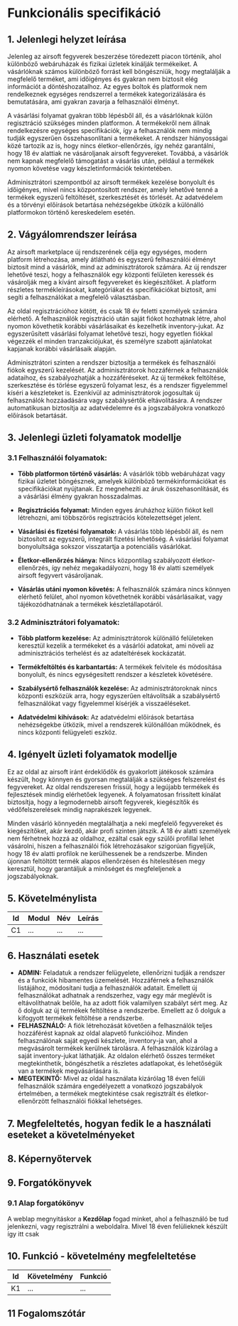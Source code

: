 # Funkcionális specifikáció

## 1. Jelenlegi helyzet leírása

Jelenleg az airsoft fegyverek beszerzése töredezett piacon történik, ahol különböző webáruházak és 
fizikai üzletek kínálják termékeiket. A vásárlóknak számos különböző forrást kell böngészniük, hogy 
megtalálják a megfelelő terméket, ami időigényes és gyakran nem biztosít elég információt a 
döntéshozatalhoz. Az egyes boltok és platformok nem rendelkeznek egységes rendszerrel a termékek 
kategorizálására és bemutatására, ami gyakran zavarja a felhasználói élményt.

A vásárlási folyamat gyakran több lépésből áll, és a vásárlóknak külön regisztráció szükséges minden 
platformon. A termékekről nem állnak rendelkezésre egységes specifikációk, így a felhasználók nem 
mindig tudják egyszerűen összehasonlítani a termékeket. A rendszer hiányosságai közé tartozik az is, 
hogy nincs életkor-ellenőrzés, így nehéz garantálni, hogy 18 év alattiak ne vásároljanak airsoft 
fegyvereket. Továbbá, a vásárlók nem kapnak megfelelő támogatást a vásárlás után, például a termékek 
nyomon követése vagy készletinformációk tekintetében.

Adminisztrátori szempontból az airsoft termékek kezelése bonyolult és időigényes, mivel nincs 
központosított rendszer, amely lehetővé tenné a termékek egyszerű feltöltését, szerkesztését és 
törlését. Az adatvédelem és a törvényi előírások betartása nehézségekbe ütközik a különálló 
platformokon történő kereskedelem esetén.

## 2. Vágyálomrendszer leírása

Az airsoft marketplace új rendszerének célja egy egységes, modern platform létrehozása, amely átlátható és egyszerű felhasználói élményt biztosít mind a vásárlók, mind az adminisztrátorok számára.
Az új rendszer lehetővé teszi, hogy a felhasználók egy központi felületen keressék és vásárolják meg a kívánt airsoft fegyvereket és kiegészítőket. A platform részletes termékleírásokat, kategóriákat és specifikációkat biztosít, ami segíti a felhasználókat a megfelelő választásban.

Az oldal regisztrációhoz kötött, és csak 18 év feletti személyek számára elérhető. A felhasználók regisztráció után saját fiókot hozhatnak létre, ahol nyomon követhetik korábbi vásárlásaikat és kezelhetik inventory-jukat.
Az egyszerűsített vásárlási folyamat lehetővé teszi, hogy egyetlen fiókkal végezzék el minden tranzakciójukat, és személyre szabott ajánlatokat kapjanak korábbi vásárlásaik alapján.

Adminisztrátori szinten a rendszer biztosítja a termékek és felhasználói fiókok egyszerű kezelését. Az adminisztrátorok hozzáférnek a felhasználók adataihoz, és szabályozhatják a hozzáféréseket. Az új termékek feltöltése, szerkesztése és törlése egyszerű folyamat lesz, és a rendszer figyelemmel kíséri a készleteket is.
Ezenkívül az adminisztrátorok jogosultak új felhasználók hozzáadására vagy szabálysértők eltávolítására. A rendszer automatikusan biztosítja az adatvédelemre és a jogszabályokra vonatkozó előírások betartását.

## 3. Jelenlegi üzleti folyamatok modellje

### 3.1 Felhasználói folyamatok:

+ **Több platformon történő vásárlás:** A vásárlók több webáruházat vagy fizikai üzletet böngésznek, 
amelyek különböző termékinformációkat és specifikációkat nyújtanak. Ez megnehezíti az áruk 
összehasonlítását, és a vásárlási élmény gyakran hosszadalmas.

+ **Regisztrációs folyamat:** Minden egyes áruházhoz külön fiókot kell létrehozni, ami többszörös 
regisztrációs kötelezettséget jelent.

+ **Vásárlási és fizetési folyamatok:** A vásárlás több lépésből áll, és nem biztosított az 
egyszerű, integrált fizetési lehetőség. A vásárlási folyamat bonyolultsága sokszor visszatartja a 
potenciális vásárlókat.

+ **Életkor-ellenőrzés hiánya:** Nincs központilag szabályozott életkor-ellenőrzés, így nehéz 
megakadályozni, hogy 18 év alatti személyek airsoft fegyvert vásároljanak.

+ **Vásárlás utáni nyomon követés:** A felhasználók számára nincs könnyen elérhető felület, ahol 
nyomon követhetnék korábbi vásárlásaikat, vagy tájékozódhatnának a termékek készletállapotáról.

### 3.2 Adminisztrátori folyamatok:

+ **Több platform kezelése:** Az adminisztrátorok különálló felületeken keresztül kezelik a 
termékeket és a vásárlói adatokat, ami növeli az adminisztrációs terhelést és az adateltérések 
kockázatát.

+ **Termékfeltöltés és karbantartás:** A termékek felvitele és módosítása bonyolult, és nincs 
egységesített rendszer a készletek követésére.

+ **Szabálysértő felhasználók kezelése:** Az adminisztrátoroknak nincs központi eszközük arra, hogy 
egyszerűen eltávolítsák a szabálysértő felhasználókat vagy figyelemmel kísérjék a visszaéléseket.

+ **Adatvédelmi kihívások:** Az adatvédelmi előírások betartása nehézségekbe ütközik, mivel a 
rendszerek különállóan működnek, és nincs központi felügyeleti eszköz.

## 4. Igényelt üzleti folyamatok modellje

Ez az oldal az airsoft iránt érdeklődők és gyakorlott játékosok számára készült, hogy könnyen és gyorsan megtalálják a szükséges felszerelést és fegyvereket.
Az oldal rendszeresen frissül, hogy a legújabb termékek és fejlesztések mindig elérhetőek legyenek. A folyamatosan frissített kínálat biztosítja, hogy a legmodernebb airsoft fegyverek, kiegészítők és védőfelszerelések mindig naprakészek legyenek.

Minden vásárló könnyedén megtalálhatja a neki megfelelő fegyvereket és kiegészítőket, akár kezdő, akár profi szinten játszik.
A 18 év alatti személyek nem férhetnek hozzá az oldalhoz, ezáltal csak egy szülői profillal lehet vásárolni, hiszen a felhasználói fiók létrehozásakor szigorúan figyeljük, hogy 18 év alatti profilok ne kerülhessenek be a rendszerbe.
Minden újonnan feltöltött termék alapos ellenőrzésen és hitelesítésen megy keresztül, hogy garantáljuk a minőséget és megfeleljenek a jogszabályoknak.

## 5. Követelménylista

| Id | Modul | Név | Leírás |
| :---: | --- | --- | --- |
| C1 | ...| ... | ... |

## 6. Használati esetek

+ **ADMIN:** Feladatuk a rendszer felügyelete, ellenőrizni tudják a rendszer és a funkciók hibamentes üzemelését. Hozzáférnek a felhasználók listájához, módosítani tudja a felhasználók adatait. Emellett új felhasználókat adhatnak a rendszerhez, vagy egy már meglévőt is eltávolíthatnak belőle, ha az adott fiók valamilyen szabályt sért meg. Az ő dolguk az új termékek feltöltése a rendszerbe. Emellett az ő dolguk a kifogyott termékek feltöltése a rendszerbe.
+ **FELHASZNÁLÓ:** A fiók létrehozását követően a felhasználók teljes hozzáférést kapnak az oldal alapvető funkcióihoz. Minden felhasználónak saját egyedi készlete, inventory-ja van, ahol a megvásárolt termékek kerülnek tárolásra. A felhasználók kizárólag a saját inventory-jukat láthatják. Az oldalon elérhető összes terméket megtekinthetik, böngészhetik a részletes adatlapokat, és lehetőségük van a termékek megvásárlására is.
+ **MEGTEKINTŐ:** Mivel az oldal használata kizárólag 18 éven felüli felhasználók számára engedélyezett a vonatkozó jogszabályok értelmében, a termékek megtekintése csak regisztrált és életkor-ellenőrzött felhasználói fiókkal lehetséges.

## 7. Megfeleltetés, hogyan fedik le a használati eseteket a követelményeket
<!-- Folyamatban FL-->

## 8. Képernyőtervek

## 9. Forgatókönyvek

### 9.1 Alap forgatókönyv

A weblap megnyitáskor a **Kezdőlap** fogad minket, ahol a felhasználó be tud jelenkezni, vagy regisztrálni a weboldalra. Mivel 18 éven felülieknek készült így itt csak 

## 10. Funkció - követelmény megfeleltetése

| Id | Követelmény | Funkció |
| :---: | --- | --- |
| K1 | ... | ... |

## 11 Fogalomszótár

